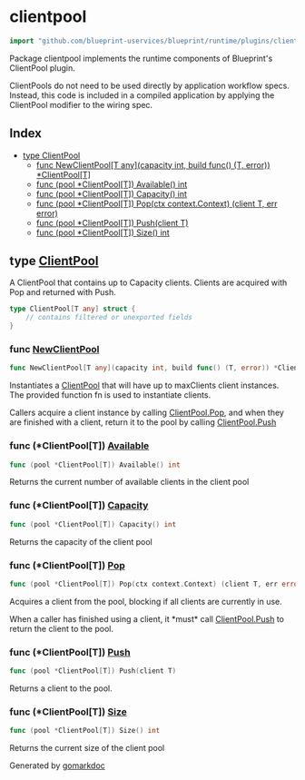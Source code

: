 <!-- Code generated by gomarkdoc. DO NOT EDIT -->

# clientpool

```go
import "github.com/blueprint-uservices/blueprint/runtime/plugins/clientpool"
```

Package clientpool implements the runtime components of Blueprint's ClientPool plugin.

ClientPools do not need to be used directly by application workflow specs. Instead, this code is included in a compiled application by applying the ClientPool modifier to the wiring spec.

## Index

- [type ClientPool](<#ClientPool>)
  - [func NewClientPool\[T any\]\(capacity int, build func\(\) \(T, error\)\) \*ClientPool\[T\]](<#NewClientPool>)
  - [func \(pool \*ClientPool\[T\]\) Available\(\) int](<#ClientPool[T].Available>)
  - [func \(pool \*ClientPool\[T\]\) Capacity\(\) int](<#ClientPool[T].Capacity>)
  - [func \(pool \*ClientPool\[T\]\) Pop\(ctx context.Context\) \(client T, err error\)](<#ClientPool[T].Pop>)
  - [func \(pool \*ClientPool\[T\]\) Push\(client T\)](<#ClientPool[T].Push>)
  - [func \(pool \*ClientPool\[T\]\) Size\(\) int](<#ClientPool[T].Size>)


<a name="ClientPool"></a>
## type [ClientPool](<https://github.com/Blueprint-uServices/blueprint/blob/main/runtime/plugins/clientpool/clientpool.go#L16-L23>)

A ClientPool that contains up to Capacity clients. Clients are acquired with Pop and returned with Push.

```go
type ClientPool[T any] struct {
    // contains filtered or unexported fields
}
```

<a name="NewClientPool"></a>
### func [NewClientPool](<https://github.com/Blueprint-uServices/blueprint/blob/main/runtime/plugins/clientpool/clientpool.go#L30>)

```go
func NewClientPool[T any](capacity int, build func() (T, error)) *ClientPool[T]
```

Instantiates a [ClientPool](<#ClientPool>) that will have up to maxClients client instances. The provided function fn is used to instantiate clients.

Callers acquire a client instance by calling [ClientPool.Pop](<#ClientPool.Pop>), and when they are finished with a client, return it to the pool by calling [ClientPool.Push](<#ClientPool.Push>)

<a name="ClientPool[T].Available"></a>
### func \(\*ClientPool\[T\]\) [Available](<https://github.com/Blueprint-uServices/blueprint/blob/main/runtime/plugins/clientpool/clientpool.go#L99>)

```go
func (pool *ClientPool[T]) Available() int
```

Returns the current number of available clients in the client pool

<a name="ClientPool[T].Capacity"></a>
### func \(\*ClientPool\[T\]\) [Capacity](<https://github.com/Blueprint-uServices/blueprint/blob/main/runtime/plugins/clientpool/clientpool.go#L89>)

```go
func (pool *ClientPool[T]) Capacity() int
```

Returns the capacity of the client pool

<a name="ClientPool[T].Pop"></a>
### func \(\*ClientPool\[T\]\) [Pop](<https://github.com/Blueprint-uServices/blueprint/blob/main/runtime/plugins/clientpool/clientpool.go#L46>)

```go
func (pool *ClientPool[T]) Pop(ctx context.Context) (client T, err error)
```

Acquires a client from the pool, blocking if all clients are currently in use.

When a caller has finished using a client, it \*must\* call [ClientPool.Push](<#ClientPool.Push>) to return the client to the pool.

<a name="ClientPool[T].Push"></a>
### func \(\*ClientPool\[T\]\) [Push](<https://github.com/Blueprint-uServices/blueprint/blob/main/runtime/plugins/clientpool/clientpool.go#L83>)

```go
func (pool *ClientPool[T]) Push(client T)
```

Returns a client to the pool.

<a name="ClientPool[T].Size"></a>
### func \(\*ClientPool\[T\]\) [Size](<https://github.com/Blueprint-uServices/blueprint/blob/main/runtime/plugins/clientpool/clientpool.go#L94>)

```go
func (pool *ClientPool[T]) Size() int
```

Returns the current size of the client pool

Generated by [gomarkdoc](<https://github.com/princjef/gomarkdoc>)
